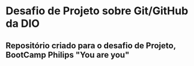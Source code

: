 # Desafio de Projeto sobre Git/GitHub da DIO
## Repositório criado para o desafio de Projeto, BootCamp Philips "You are you"
